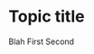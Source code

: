 # Topic title
Blah
<tabs group="testgroup" id="myid">
<tab title="Tab 1" switcher-key="t1">
    First
</tab>
<tab title="Tab 2" switcher-key="t2">
    Second
</tab>
</tabs>

